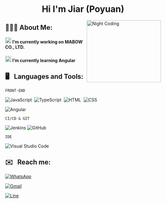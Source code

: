<div align="center"><h1>Hi I'm Jiar (Poyuan)
</h1></div>

<!-- 瀏覽次數 -->
<img alt="Night Coding" src="https://cdn.dribbble.com/users/1059583/screenshots/4171367/coding-freak.gif" width=240 height=200 align="right"/>

## 👨🏻‍💻 About Me:
<h4 align="left"><img src="https://github.com/TheDudeThatCode/TheDudeThatCode/blob/master/Assets/Developer.gif" width="20" /> I’m currently working on MABOW CO., LTD.</h4>
<h4 align="left"><img src="https://github.com/TheDudeThatCode/TheDudeThatCode/blob/master/Assets/Developer.gif" width="20" />  I’m currently learning Angular </h4> 

<!-- skill -->
## 🖥️  &nbsp; Languages and Tools:
`FRONT-END`

![JavaScript](https://img.shields.io/badge/-JavaScript-05122A?style=flat&logo=javascript)&nbsp;
![TypeScript](https://img.shields.io/badge/-TypeScript-05122A?style=flat&logo=TypeScript)&nbsp;
![HTML](https://img.shields.io/badge/-HTML-05122A?style=flat&logo=HTML5)&nbsp;
![CSS](https://img.shields.io/badge/-CSS-05122A?style=flat&logo=CSS3&logoColor=1572B6)&nbsp;

![Angular](https://img.shields.io/badge/-Angular-05122A?style=flat&logo=Angular)&nbsp;

`CI/CD & GIT`

![Jenkins](https://img.shields.io/badge/-Jenkins-05122A?style=flat&logo=jenkins)
![GitHub](https://img.shields.io/badge/-GitHub-05122A?style=flat&logo=github)&nbsp;

`IDE`

![Visual Studio Code](https://img.shields.io/badge/-Visual%20Studio%20Code-05122A?style=flat&logo=visual-studio-code&logoColor=007ACC)&nbsp;

<!-- 聯絡我 -->
## ✉️ &nbsp; Reach me:

  <!-- LinkedIn -->

<a href="tel:+886-963817213" target="_blank" rel="noopener">![WhatsApp](https://img.shields.io/badge/-0963817213-05122A?style=flat&logo=whatsapp)</a>

<a href="mailto:paulyuancho@gmail.com" target="_blank" rel="noopener">![Gmail](https://img.shields.io/badge/-paulyuancho@gmail.com-05122A?style=flat&logo=gmail)

<a href="https://line.me/ti/p/byQk_WjjXU"  target="_blank" rel="noopener">![Line](https://img.shields.io/badge/-lovingyou871014-05122A?style=flat&logo=line)</a>
 
